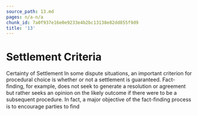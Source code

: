 ```yaml
---
source_path: 13.md
pages: n/a-n/a
chunk_id: 7a0f937e16e0e9233e4b2bc13138e82dd855f9d9
title: '13'
---
```

# Settlement Criteria

Certainty of Settlement In some dispute situations, an important criterion for procedural choice is whether or not a settlement is guaranteed. Fact-ﬁnding, for example, does not seek to generate a resolution or agreement but rather seeks an opinion on the likely outcome if there were to be a subsequent procedure. In fact, a major objective of the fact-ﬁnding process is to encourage parties to ﬁnd
